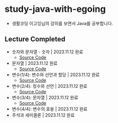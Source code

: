 # study-java-with-egoing
- 생활코딩 이고잉님의 강의를 보면서 Java를 공부합니다.

## Lecture Completed
- 숫자와 문자열 - 숫자 | 2023.11.12 완료
  - [Source Code](./src/Number.java)
- 문자열 | 2023.11.12 완료
  - [Source Code](./src/CharString.java)
- 변수(1/4): 변수와 선언과 할당 | 2023.11.12 완료
  - [Source Code](./src/IntergerDemo.java)
- 변수(2/4): 정수와 선언 | 2023.11.12 완료
  - [Source Code](./src/DoubleDemo.java)
- 변수(3/4): 문자열 | 2023.11.12 완료
  - [Source Code](./src/StringDemo.java)
- 변수(4/4): 변수의 효용 | 2023.11.12 완료
- 주석과 세미콜론 | 2023.11.12 완료